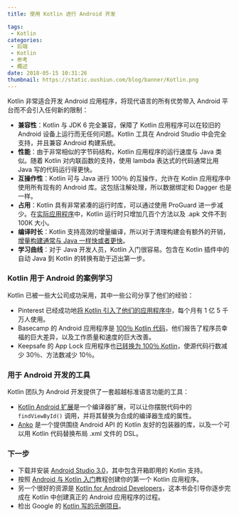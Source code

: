 ```yaml
---
title: 使用 Kotlin 进行 Android 开发

tags:
 - Kotlin
categories:
 - 后端
 - Kotlin
 - 参考
 - 概述
date: 2018-05-15 10:31:26
thumbnail: https://static.oushiun.com/blog/banner/Kotlin.png
---
```


Kotlin 非常适合开发 Android 应用程序，将现代语言的所有优势带入 Android 平台而不会引入任何新的限制：

*   **兼容性**：Kotlin 与 JDK 6 完全兼容，保障了 Kotlin 应用程序可以在较旧的 Android 设备上运行而无任何问题。Kotlin 工具在 Android Studio 中会完全支持，并且兼容 Android 构建系统。
*   **性能**：由于非常相似的字节码结构，Kotlin 应用程序的运行速度与 Java 类似。随着 Kotlin 对内联函数的支持，使用 lambda 表达式的代码通常比用 Java 写的代码运行得更快。
*   **互操作性**：Kotlin 可与 Java 进行 100％ 的互操作，允许在 Kotlin 应用程序中使用所有现有的 Android 库。这包括注解处理，所以数据绑定和 Dagger 也是一样。
*   **占用**：Kotlin 具有非常紧凑的运行时库，可以通过使用 ProGuard 进一步减少。在[实际应用程序](https://blog.gouline.net/kotlin-production-tales-62b56057dc8a)中，Kotlin 运行时只增加几百个方法以及 .apk 文件不到 100K 大小。
*   **编译时长**：Kotlin 支持高效的增量编译，所以对于清理构建会有额外的开销，[增量构建通常与 Java 一样快或者更快](https://medium.com/keepsafe-engineering/kotlin-vs-java-compilation-speed-e6c174b39b5d)。
*   **学习曲线**：对于 Java 开发人员，Kotlin 入门很容易。包含在 Kotlin 插件中的自动 Java 到 Kotlin 的转换有助于迈出第一步。

<!-- more -->

### Kotlin 用于 Android 的案例学习

Kotlin 已被一些大公司成功采用，其中一些公司分享了他们的经验：

*   Pinterest 已经成功地[将 Kotlin 引入了他们的应用程序中](https://www.youtube.com/watch?v=mDpnc45WwlI)，每个月有 1 亿 5 千万人使用。
*   Basecamp 的 Android 应用程序是 [100％ Kotlin 代码](https://m.signalvnoise.com/how-we-made-basecamp-3s-android-app-100-kotlin-35e4e1c0ef12)，他们报告了程序员幸福的巨大差异，以及工作质量和速度的巨大改善。
*   Keepsafe 的 App Lock 应用程序也[已转换为 100％ Kotlin](https://medium.com/keepsafe-engineering/lessons-from-converting-an-app-to-100-kotlin-68984a05dcb6)，使源代码行数减少 30％、方法数减少 10％。

### 用于 Android 开发的工具

Kotlin 团队为 Android 开发提供了一套超越标准语言功能的工具：

*   [Kotlin Android 扩展](/docs/tutorials/android-plugin.html)是一个编译器扩展，可以让你摆脱代码中的 `findViewById()` 调用，并将其替换为合成的编译器生成的属性。
*   [Anko](http://github.com/kotlin/anko) 是一个提供围绕 Android API 的 Kotlin 友好的包装器的库，以及一个可以用 Kotlin 代码替换布局 .xml 文件的 DSL。

### 下一步

*   下载并安装 [Android Studio 3.0](https://developer.android.com/studio/index.html)，其中包含开箱即用的 Kotlin 支持。
*   按照 [Android 与 Kotlin 入门](/docs/tutorials/kotlin-android.html)教程创建你的第一个 Kotlin 应用程序。
*   另一个很好的资源是 [Kotlin for Android Developers](https://leanpub.com/kotlin-for-android-developers)，这本书会引导你逐步完成在 Kotlin 中创建真正的 Android 应用程序的过程。
*   检出 Google 的 [Kotlin 写的示例项目](https://developer.android.com/samples/index.html?language=kotlin)。
